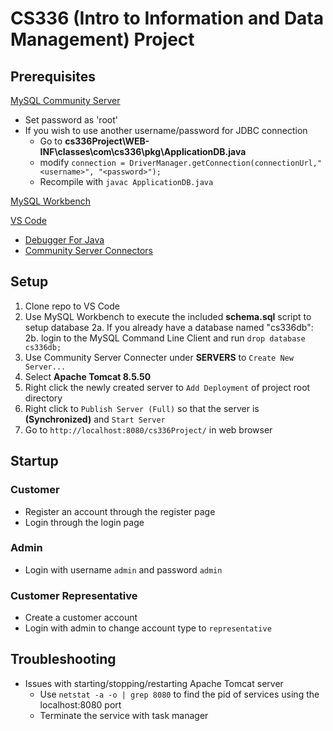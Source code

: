 # CS336 (Intro to Information and Data Management) Project

## Prerequisites
[MySQL Community Server](https://dev.mysql.com/downloads/mysql/)
- Set password as 'root'
- If you wish to use another username/password for JDBC connection
    - Go to **cs336Project\WEB-INF\classes\com\cs336\pkg\ApplicationDB.java**
    - modify `connection = DriverManager.getConnection(connectionUrl,"<username>", "<password>");`
    - Recompile with `javac ApplicationDB.java`

[MySQL Workbench](https://dev.mysql.com/downloads/workbench/)

[VS Code](https://code.visualstudio.com/download)
- [Debugger For Java](https://marketplace.visualstudio.com/items?itemName=vscjava.vscode-java-debug)
- [Community Server Connectors](https://marketplace.visualstudio.com/items?itemName=redhat.vscode-community-server-connector)

## Setup
1. Clone repo to VS Code
2. Use MySQL Workbench to execute the included **schema.sql** script to setup database
    2a. If you already have a database named "cs336db":
    2b. login to the MySQL Command Line Client and run `drop database cs336db;`
3. Use Community Server Connecter under **SERVERS** to `Create New Server...`
4. Select **Apache Tomcat 8.5.50**
5. Right click the newly created server to `Add Deployment` of project root directory
6. Right click to `Publish Server (Full)` so that the server is **(Synchronized)** and `Start Server`
7. Go to `http://localhost:8080/cs336Project/` in web browser

## Startup
### Customer
- Register an account through the register page
- Login through the login page

### Admin
- Login with username `admin` and password `admin`

### Customer Representative
- Create a customer account
- Login with admin to change account type to `representative`


## Troubleshooting
- Issues with starting/stopping/restarting Apache Tomcat server
    - Use `netstat -a -o | grep 8080` to find the pid of services using the localhost:8080 port
    - Terminate the service with task manager
